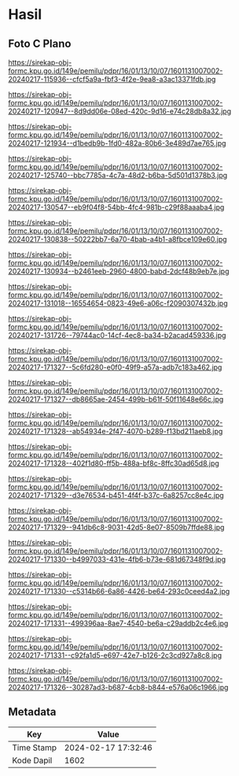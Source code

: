 # Hasil

## Foto C Plano

https://sirekap-obj-formc.kpu.go.id/149e/pemilu/pdpr/16/01/13/10/07/1601131007002-20240217-115936--cfcf5a9a-fbf3-4f2e-9ea8-a3ac13371fdb.jpg

https://sirekap-obj-formc.kpu.go.id/149e/pemilu/pdpr/16/01/13/10/07/1601131007002-20240217-120947--8d9dd06e-08ed-420c-9d16-e74c28db8a32.jpg

https://sirekap-obj-formc.kpu.go.id/149e/pemilu/pdpr/16/01/13/10/07/1601131007002-20240217-121934--d1bedb9b-1fd0-482a-80b6-3e489d7ae765.jpg

https://sirekap-obj-formc.kpu.go.id/149e/pemilu/pdpr/16/01/13/10/07/1601131007002-20240217-125740--bbc7785a-4c7a-48d2-b6ba-5d501d1378b3.jpg

https://sirekap-obj-formc.kpu.go.id/149e/pemilu/pdpr/16/01/13/10/07/1601131007002-20240217-130547--eb9f04f8-54bb-4fc4-981b-c29f88aaaba4.jpg

https://sirekap-obj-formc.kpu.go.id/149e/pemilu/pdpr/16/01/13/10/07/1601131007002-20240217-130838--50222bb7-6a70-4bab-a4b1-a8fbce109e60.jpg

https://sirekap-obj-formc.kpu.go.id/149e/pemilu/pdpr/16/01/13/10/07/1601131007002-20240217-130934--b2461eeb-2960-4800-babd-2dcf48b9eb7e.jpg

https://sirekap-obj-formc.kpu.go.id/149e/pemilu/pdpr/16/01/13/10/07/1601131007002-20240217-131018--16554654-0823-49e6-a06c-f2090307432b.jpg

https://sirekap-obj-formc.kpu.go.id/149e/pemilu/pdpr/16/01/13/10/07/1601131007002-20240217-131726--79744ac0-14cf-4ec8-ba34-b2acad459336.jpg

https://sirekap-obj-formc.kpu.go.id/149e/pemilu/pdpr/16/01/13/10/07/1601131007002-20240217-171327--5c6fd280-e0f0-49f9-a57a-adb7c183a462.jpg

https://sirekap-obj-formc.kpu.go.id/149e/pemilu/pdpr/16/01/13/10/07/1601131007002-20240217-171327--db8665ae-2454-499b-b61f-50f11648e66c.jpg

https://sirekap-obj-formc.kpu.go.id/149e/pemilu/pdpr/16/01/13/10/07/1601131007002-20240217-171328--ab54934e-2f47-4070-b289-f13bd211aeb8.jpg

https://sirekap-obj-formc.kpu.go.id/149e/pemilu/pdpr/16/01/13/10/07/1601131007002-20240217-171328--402f1d80-ff5b-488a-bf8c-8ffc30ad65d8.jpg

https://sirekap-obj-formc.kpu.go.id/149e/pemilu/pdpr/16/01/13/10/07/1601131007002-20240217-171329--d3e76534-b451-4f4f-b37c-6a8257cc8e4c.jpg

https://sirekap-obj-formc.kpu.go.id/149e/pemilu/pdpr/16/01/13/10/07/1601131007002-20240217-171329--941db6c8-9031-42d5-8e07-8509b7ffde88.jpg

https://sirekap-obj-formc.kpu.go.id/149e/pemilu/pdpr/16/01/13/10/07/1601131007002-20240217-171330--b4997033-431e-4fb6-b73e-681d67348f9d.jpg

https://sirekap-obj-formc.kpu.go.id/149e/pemilu/pdpr/16/01/13/10/07/1601131007002-20240217-171330--c5314b66-6a86-4426-be64-293c0ceed4a2.jpg

https://sirekap-obj-formc.kpu.go.id/149e/pemilu/pdpr/16/01/13/10/07/1601131007002-20240217-171331--499396aa-8ae7-4540-be6a-c29addb2c4e6.jpg

https://sirekap-obj-formc.kpu.go.id/149e/pemilu/pdpr/16/01/13/10/07/1601131007002-20240217-171331--c92fa1d5-e697-42e7-b126-2c3cd927a8c8.jpg

https://sirekap-obj-formc.kpu.go.id/149e/pemilu/pdpr/16/01/13/10/07/1601131007002-20240217-171326--30287ad3-b687-4cb8-b844-e576a06c1966.jpg


## Metadata

| Key        | Value               |
| ---------- | ------------------- |
| Time Stamp | 2024-02-17 17:32:46 |
| Kode Dapil | 1602                |



